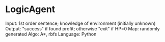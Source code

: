 # LogicAgent
Input: 1st order sentence; knowledge of environment (initially unknown)
Output: "success" if found profit; otherwise "exit" if HP=0
Map: randomly generated
Algo: A*, rbfs
Language: Python
